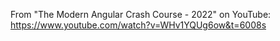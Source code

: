 From "The Modern Angular Crash Course - 2022" on YouTube: https://www.youtube.com/watch?v=WHv1YQUg6ow&t=6008s